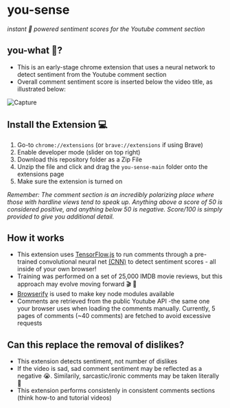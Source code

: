 # you-sense

_instant 🤖 powered sentiment scores for the Youtube comment section_

## you-what 🧐?
* This is an early-stage chrome extension that uses a neural network to detect sentiment from the Youtube comment section
* Overall comment sentiment score is inserted below the video title, as illustrated below:

![Capture](https://user-images.githubusercontent.com/60011793/145688404-e02d02a5-675b-48bf-b024-3b1937d8fbc2.PNG)

## Install the Extension 💻
1. Go-to `chrome://extensions` (or `brave://extensions` if using Brave)
2. Enable developer mode (slider on top right)
3. Download this repository folder as a Zip File
4. Unzip the file and click and drag the `you-sense-main` folder onto the extensions page
5. Make sure the extension is turned on

_Remember: The comment section is an incredibly polarizing place where those with hardline views tend to speak up. Anything above a score of 50 is considered positive, and anything below 50 is negative. Score/100 is simply provided to give you additional detail._

## How it works 
* This extension uses [TensorFlow.js](https://github.com/tensorflow/tfjs-examples/tree/master/sentiment) to run comments through a pre-trained convolutional neural net [(CNN)](https://en.wikipedia.org/wiki/Convolutional_neural_network) to detect sentiment scores - all inside of your own browser!
* Training was performed on a set of 25,000 IMDB movie reviews, but this approach may evolve moving forward 🎬 🍿
* [Browserify](https://github.com/browserify/browserify) is used to make key node modules available
* Comments are retrieved from the public Youtube API -the same one your browser uses when loading the comments manually. Currently, 5 pages of comments (~40 comments) are fetched to avoid excessive requests

## Can this replace the removal of dislikes?
* This extension detects sentiment, not number of dislikes
* If the video is sad, sad comment sentiment may be reflected as a negative 😭. Similarily, sarcastic/ironic comments may be taken literally 😤
* This extension performs consistenly in consistent comments sections (think how-to and tutorial videos)
